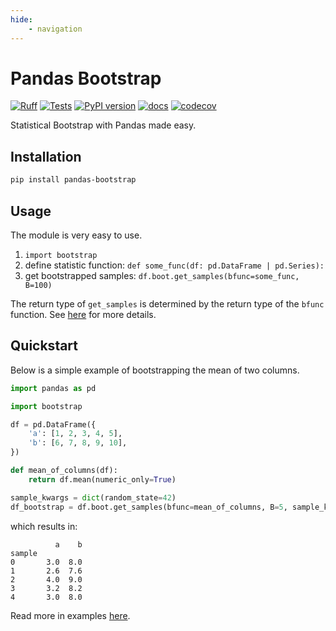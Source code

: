 ```yaml
---
hide:
    - navigation
---
```

# Pandas Bootstrap

[![Ruff](https://img.shields.io/endpoint?url=https://raw.githubusercontent.com/astral-sh/ruff/main/assets/badge/v2.json)](https://github.com/astral-sh/ruff)
[![Tests](https://github.com/williambdean/pandas-bootstrap/actions/workflows/tests.yml/badge.svg)](https://github.com/williambdean/pandas-bootstrap/actions/workflows/tests.yml)
[![PyPI version](https://badge.fury.io/py/pandas-bootstrap.svg)](https://badge.fury.io/py/pandas-bootstrap)
[![docs](https://github.com/williambdean/pandas-bootstrap/actions/workflows/docs.yml/badge.svg)](https://williambdean.github.io/pandas-bootstrap/)
[![codecov](https://codecov.io/gh/williambdean/pandas-bootstrap/graph/badge.svg?token=WEJBSBMTYN)](https://codecov.io/gh/williambdean/pandas-bootstrap)

Statistical Bootstrap with Pandas made easy.

## Installation

```bash
pip install pandas-bootstrap
```

## Usage

The module is very easy to use.

1. `import bootstrap`
2. define statistic function: `def some_func(df: pd.DataFrame | pd.Series):`
3. get bootstrapped samples: `df.boot.get_samples(bfunc=some_func, B=100)`

The return type of `get_samples` is determined by the return type of the `bfunc` function. See [here](./examples/return-type.md) for more details.

## Quickstart

Below is a simple example of bootstrapping the mean of two columns.

```python
import pandas as pd

import bootstrap

df = pd.DataFrame({
    'a': [1, 2, 3, 4, 5],
    'b': [6, 7, 8, 9, 10],
})

def mean_of_columns(df):
    return df.mean(numeric_only=True)

sample_kwargs = dict(random_state=42)
df_bootstrap = df.boot.get_samples(bfunc=mean_of_columns, B=5, sample_kwargs=sample_kwargs)
```

which results in:

```text
          a    b
sample
0       3.0  8.0
1       2.6  7.6
2       4.0  9.0
3       3.2  8.2
4       3.0  8.0
```

Read more in examples [here](./examples/linear-regression.md).
